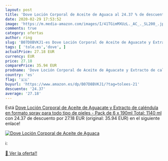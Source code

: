 ```yaml
---
layout: post
title: 'Dove Loción Corporal de Aceite de Aguaca al 24.37 % de descuento'
date: 2020-02-29 17:53:52
image: 'https://m.media-amazon.com/images/I/41TGimMXUzL._AC_._SL200_.jpg'
comments: true
category: ofertas
author: ring
slug: 'B07D8BVKJ1-es Dove Loción Corporal de Aceite de Aguacate y Extracto de...'
tags: [ 'tole.es','dove', ]
actualPrice: 27.18 EUR
currency: EUR
price: 27.18
comparePrice: 35.94 EUR
prodname: 'Dove Loción Corporal de Aceite de Aguacate y Extracto de caléndula en formato spray  para todo tipo de pieles - Pack de 6 x 190ml  Total: 1140 ml '
country: 'es'
flag: '🇪🇸'
buyurl: 'https://www.amazon.es/dp/B07D8BVKJ1/?tag=tolees-21'
descuento: '24.37'
average: '27.18'
---
```


Está [Dove Loción Corporal de Aceite de Aguacate y Extracto de caléndula en formato spray  para todo tipo de pieles - Pack de 6 x 190ml  Total: 1140 ml ](https://www.amazon.es/dp/B07D8BVKJ1/?tag=tolees-21) con 24.37 de descuento por 27.18 EUR (original: 35.94 EUR) en el siguiente enlace!

[![Dove Loción Corporal de Aceite de Aguaca](https://m.media-amazon.com/images/I/41TGimMXUzL._AC_._SL200_.jpg)](https://www.amazon.es/dp/B07D8BVKJ1/?tag=tolees-21)

ℹ️:


[🛒 Ver la oferta!!](https://www.amazon.es/dp/B07D8BVKJ1/?tag=tolees-21)
